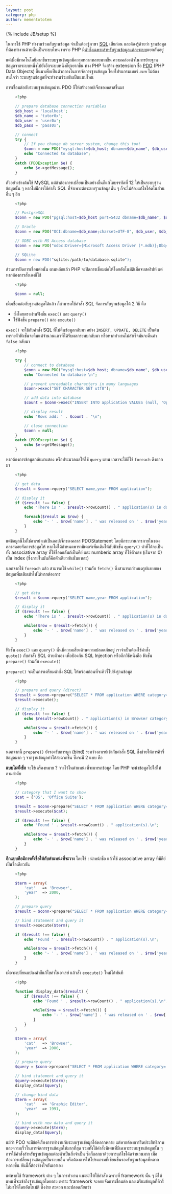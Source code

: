 ```yaml
---
layout: post
category: php
author: mementototem
---
```

{% include JB/setup %}

ในการใช้ PHP ทำงานร่วมกับฐานข้อมูล จำเป็นต้องรู้ภาษา [SQL](/sql) เสียก่อน และต้องรู้ด้วยว่า ฐานข้อมูลที่ต้องทำงานด้วยนั้นเป็นระบบไหน เพราะ PHP มี[คำสั่งเฉพาะสำหรับฐานข้อมูลแต่ละระบบ](http://www.php.net/manual/en/refs.database.vendors.php)แยกกันอยู่

แต่เมื่อมีเทคโนโลยีมากขึ้นระบบฐานข้อมูลมีความหลากหลายมากขึ้น ความคล่องตัวในการย้ายฐานข้อมูลจากระบบหนึ่งไปยังอีกระบบหนึ่งก็ยุ่งยากขึ้น ทาง PHP จึงสร้าง extension ชื่อ [PDO](http://www.php.net/manual/en/book.pdo.php) (PHP Data Objects) ขึ้นมาเพื่อเป็นตัวกลางในการจัดการฐานข้อมูล โดยโปรแกรมเมอร์ *แทบ* ไม่ต้องสนใจว่า ระบบฐานข้อมูลที่จะทำงานร่วมกันเป็นแบบไหน

การเชื่อมต่อกับระบบฐานข้อมูลผ่าน PDO ก็ให้สร้างออปเจ็กของคลาสขึ้นมา

```php
    <?php

    // prepare database connection variables
    $db_host = 'localhost';
    $db_name = 'tutor0x';
    $db_user = 'user0x';
    $db_pass = 'pass0x';

    // connect
    try {
        // If you change db server system, change this too!
        $conn = new PDO("mysql:host=$db_host; dbname=$db_name", $db_user, $db_pass);
        echo "Connected to database";
    }
    catch (PDOException $e) {
        echo $e->getMessage();
    }
```

ตัวอย่างข้างต้นใช้ MySQL แต่ถ้าต้องการเปลี่ยนเป็นอย่างอื่นก็แก้ไขบรรทัดที่ 12 ให้เป็นระบบฐานข้อมูลนั้น ๆ หากไม่มีการใช้คำสั่ง SQL ที่จำเพาะต่อระบบฐานข้อมูลนั้น ๆ ก็จะไม่ต้องแก้ไขโค้ดในส่วนอื่น ๆ อีก

```php
    <?php

    // PostgreSQL
    $conn = new PDO("pgsql:host=$db_host port=5432 dbname=$db_name", $db_user, $db_pass);

    // Oracle
    $conn = new PDO("OCI:dbname=$db_name;charset=UTF-8", $db_user, $db_pass);

    // ODBC with MS Access database
    $conn = new PDO("odbc:Driver={Microsoft Access Driver (*.mdb)};Dbq="C:\database.mdb;Uid=Admin");

    // SQLite
    $conn = new PDO("sqlite:/path/to/database.sqlite");
```

ส่วนการปิดการเชื่อมต่อนั้น ตามหลักแล้ว PHP จะปิดการเชื่อมต่อให้โดยอัตโนมัติเมื่อจบสคริปท์ แต่หากต้องการสั่งเองก็ใช้

```php
    <?php

    $conn = null;
```

เมื่อเชื่อมต่อกับฐานข้อมูลได้แล้ว ก็สามารถใช้คำสั่ง SQL จัดการกับฐานข้อมูลได้ 2 วิธี คือ

- สั่งโดยตรงผ่านฟังชั่น `exec()` และ `query()`
- ใช้ฟังชั่น `prepare()` และ `excute()`

`exec()` จะใช้กับคำสั่ง SQL ที่ไม่คืนข้อมูลกลับมา อย่าง `INSERT, UPDATE, DELETE` เป็นต้น เพราะตัวฟังชั่นจะคืนแต่จำนวนแถวที่ได้รับผลกระทบกลับมา หรือหากทำงานไม่สำเร็จมันจะคืนค่า `false` กลับมา

```php
    <?php

    try {
        // connect to database
        $conn = new PDO("mysql:host=$db_host; dbname=$db_name", $db_user, $db_pass);
        echo "Connected to database \n";

        // prevent unreadable characters in many languages
        $conn->exec("SET CHARACTER SET utf8");

        // add data into database
        $count = $conn->exec("INSERT INTO application VALUES (null, 'Opera', 'Browser', 'Opera Software ASA', 1994)");

        // display result
        echo 'Rows add: ' . $count . "\n";

        // close connection
        $conn = null;
    }
    catch (PDOException $e) {
        echo $e->getMessage();
    }
```

หากต้องการข้อมูลกลับมาแสดง หรือประมวลผลให้ใช้ `query` แทน เวลาจะใช้ก็ใช้ `foreach` ดึงออกมา

```php
    <?php

    // get data
    $result = $conn->query("SELECT name,year FROM application");

    // display it
    if ($result !== false) {
        echo 'There is ' . $result->rowCount() . " application(s) in database.\n";

        foreach($result as $row) {
            echo '- ' . $row['name'] . ' was released on ' . $row['year'] . "\n";
        }
    }
```

แต่ข้อมูลนี้ไม่ใช่อาเรย์ แต่เป็นออปเจ็กของคลาส PDOStatement โดยมีกระบวนการภายในของคลาสคอยจัดการข้อมูลให้ หากไม่ได้กำหนดพารามิเตอร์เพิ่มเติมให้กับฟังชั่น `query()` ค่าที่ได้จะเป็นทั้ง associative array ที่ใช้ชื่อคอลัมภ์เป็นคีย์ และ numberic array ที่ใช้ตัวเลข (เริ่มจาก 0) เป็น index (ซึ่งภายในมันก็คือตัวเดียวกันนั่นแหละ)

นอกจากใช้ `foreach` แล้ว สามารถใช้ `while()` ร่วมกับ `fetch()` ซึ่งสามารถกำหนดรูปแบบของข้อมูลเพิ่มเติมเข้าไปได้หากต้องการ

```php
    <?php

    // get data
    $result = $conn->query("SELECT name,year FROM application");

    // display it
    if ($result !== false) {
        echo 'There is ' . $result->rowCount() . " application(s) in database.\n";

        while($row = $result->fetch()) {
            echo '- ' . $row['name'] . ' was released on ' . $row['year'] . "\n";
        }
    }
```

ฟังชั่น `exec()` และ `query()` นั้นมีความเสี่ยงด้านความปลอดภัยอยู่ เราจำเป็นต้องใช้คำสั่ง `quote()` กับคำสั่ง SQL ด้วยตัวเอง เพื่อป้องกัน SQL Injection หรืออีกวิธีหนึ่งคือ ฟังชั่น `prepare()` ร่วมกับ `execute()`

`prepare()` จะเป็นการเตรียมคำสั่ง SQL ให้พร้อมก่อนที่จะคิวรี่ไปยังฐานข้อมูล

```php
    <?php

    // prepare and query (direct)
    $result = $conn->prepare("SELECT * FROM application WHERE category='Browser'");
    $result->execute();

    // display it
    if ($result !== false) {
        echo $result->rowCount() . " application(s) in Browser category.\n";

        while($row = $result->fetch()) {
            echo '- ' . $row['name'] . ' was released on ' . $row['year'] . "\n";
        }
    }
```

นอกจากนี้ `prepare()` ยังรองรับการผูก (bind) ระหว่างอาเรย์เข้ากับคำสั่ง SQL ซึ่งช่วยให้การคิวรี่ข้อมูลมาก ๆ จากฐานข้อมูลทำได้สะดวกขึ้น ซึ่งจะมี 2 แบบ คือ

**แบบไม่ตั้งชื่อ** จะใช้เครื่องหมาย ? วางไว้ในตำแหน่งที่จะแทรกข้อมูล โดย PHP จะนำข้อมูลไปใส่ให้ตามลำดับ

```php
    <?php

    // category that I want to show
    $cat = {'OS', 'Office Suite'};

    $result = $conn->prepare("SELECT * FROM application WHERE category=? OR category=?");
    $result->execute($cat);

    if ($result !== false) {
        echo 'Found ' . $result->rowCount() . " application(s).\n";

        while($row = $result->fetch()) {
            echo '- ' . $row['name'] . ' was released on ' . $row['year'] . "\n";
        }
    }
```

**อีกแบบคือมีการตั้งชื่อให้กับตำแหน่งที่จะวาง** โดยใช้ : นำหน้าชื่อ แล้วใช้ associative array ที่มีคีย์เป็นชื่อเดียวกัน

```php
    <?php

    $term = array(
        'cat'   => 'Browser',
        'year'  => 2000,
    );

    // prepare query
    $result = $conn->prepare("SELECT * FROM application WHERE category=:cat AND year>:year");

    // bind statement and query it
    $result->execute($term);

    if ($result !== false) {
        echo 'Found ' . $result->rowCount() . " application(s).\n";

        while($row = $result->fetch()) {
            echo '- ' . $row['name'] . ' was released on ' . $row['year'] . "\n";
        }
    }
```

เมื่อจะเปลี่ยนแปลงค่าก็แก้ไขค่าในอาเรย์ แล้วสั่ง `execute()` ใหม่ได้ทันที

```php
    <?php

    function display_data($result) {
        if ($result !== false) {
            echo 'Found ' . $result->rowCount() . " application(s).\n";

            while($row = $result->fetch()) {
                echo '- ' . $row['name'] . ' was released on ' . $row['year'] . "\n";
            }
        }
    }

    $term = array(
        'cat'   => 'Browser',
        'year'  => 2000,
    );

    // prepare query
    $query = $conn->prepare("SELECT * FROM application WHERE category=:cat AND year>:year");

    // bind statement and query it
    $query->execute($term);
    display_data($query);

    // change bind data
    $term = array(
        'cat'   => 'Graphic Editor',
        'year'  => 1991,
    );

    // bind with new data and query it
    $query->execute($term);
    display_data($query);
```

แม้ว่า PDO จะมีข้อดีเรื่องการทำงานกับระบบฐานข้อมูลได้หลากหลาย แต่หากต้องการรีดประสิทธิภาพ และความเร็วในการจัดการฐานข้อมูลให้มากที่สุด รวมทั้งใช้คำสั่งพิเศษที่มีเฉพาะระบบฐานข้อมูลนั้น ๆ การใช้คำสั่งสำหรับฐานข้อมูลแต่ละตัวเป็นสิ่งจำเป็น ซึ่งก็แลกมาด้วยการแก้ไขโค้ดจำนวนมาก เมื่อต้องการเปลี่ยนฐานข้อมูลเป็นระบบอื่น หรือต้องการให้โปรแกรมที่เขียนขึ้นรองรับฐานข้อมูลที่หลากหลายขึ้น อันนี้ก็ต้องช่างใจกันเอาเอง

แต่หากใช้ framework ต่าง ๆ ในการทำงาน แนะนำให้ใช้คำสั่งเฉพาะที่ framework นั้น ๆ มีให้ แทนที่จะเข้าถึงฐานข้อมูลโดยตรง เพราะ framework จะคอยจัดการเชื่อมต่อ และเตรียมข้อมูลที่คิวรี่ได้มาให้โดยอัตโนมัติ ซึ่งง่าย สะดวก และปลอดภัยกว่า 
